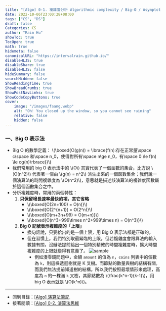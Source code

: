 ```yaml
---
title: "[Algo] 0-1. 複雜度分析 Algorithmic complexity / Big-O / Asymptotic analysis"
date: 2022-10-06T23:00:28+08:00
tags: ["CS", "DS"]
draft: false
Categories: CS
author: "Rain Hu"
showToc: true
TocOpen: true
math: true
hidemeta: false
canonicalURL: "https://intervalrain.github.io/"
disableHLJS: true
disableShare: true
disableHLJS: false
hideSummary: false
searchHidden: false
ShowReadingTime: true
ShowBreadCrumbs: true
ShowPostNavLinks: true
ShowCodeCopyButtons: true
cover:
    image: "/images/faang.webp"
    alt: "Oh! You closed up the window, so you cannot see raining"
    relative: false
    hidden: false
---
```

### 一、Big O 表示法
+ Big O 的數學定義：
\\(\boxed{O(g(n)) = \lbrace{f(n):存在正常量\space c\space 和\space n_0，使得對所有\space n\ge n_0，有\space 0 \le f(n) \le cg(n)\rbrace}}\\)
+ 我們常用的 big O 表示法中的 \\(O\\) 其實代表了一個函數的集合，比方說 \\(O(n^2)\\) 代表著一個由 \\(g(n) = n^2\\) 派生出來的一個函數集合；我們說一個演算法的時間複雜度為 \\(O(n^2)\\)，意思就是描述該演算法的複雜度函數屬於這個函數集合之中。  
+ 分析複雜度時，常用的兩個特性：
    1. **只保留增長速率最快的項，其它省略**
        + \\(\boxed{O(2n+100) = O(n)}\\)
        + \\(\boxed{O(2^{n+1}) = O(2^n)}\\)
        + \\(\boxed{O(m+3n+99) = O(m+n)}\\)
        + \\(\boxed{O(n^3+999\times n^2+999\times n) = O(n^3)}\\)
    2. **Big O 記號表示複雜度的「上限」**
        + 換句話說，只要給出的是一個上限，用 Big O 表示法都是正確的。
        + 但在習慣上，我們特別取最緊臨的上限。但若複雜度會跟算法的輸入數據有關，沒辦法提前給出一個特別精確的時間複雜度時，擴大時間複雜度的上限就變得有意義了。
        ![sample](https://labuladong.github.io/algo/images/%e5%8a%a8%e6%80%81%e8%a7%84%e5%88%92%e8%af%a6%e8%a7%a3%e8%bf%9b%e9%98%b6/5.jpg)
            + 例如湊零錢問題中，金額 `amount` 的值為 `n`，`coins` 列表中的個數為 `k`，則這棵遞迴樹就是 K 叉樹。而節點的數量與樹的結構有關，而我們無法提前知道樹的結構，所以我們按照最壞情形來處理，高度為 `n` 的一棵滿 `k` 叉樹，其節點數為 \\(\frac{k^n-1}{k-1}\\)，用 big O 表示就是 \\(O(k^n)\\)。

---
+ 回到目錄：[[Algo] 演算法筆記](/posts/cs/algo)  
+ 接著閱讀：[[Algo] 0-2. 演算法思維](/posts/cs/algo/concept)